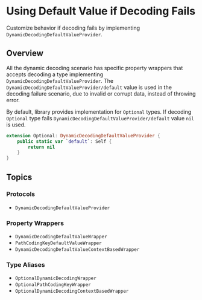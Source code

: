 # Using Default Value if Decoding Fails

Customize behavior if decoding fails by implementing ``DynamicDecodingDefaultValueProvider``.

## Overview

All the dynamic decoding scenario has specific property wrappers that accepts decoding a type implementing ``DynamicDecodingDefaultValueProvider``. The ``DynamicDecodingDefaultValueProvider/default`` value is used in the decoding failure scenario, due to invalid or corrupt data, instead of throwing error.


By default, library provides implementation for `Optional` types. If decoding `Optional` type fails ``DynamicDecodingDefaultValueProvider/default`` value `nil` is used.
```swift
extension Optional: DynamicDecodingDefaultValueProvider {
    public static var `default`: Self {
        return nil
    }
}
```

## Topics

### Protocols

- ``DynamicDecodingDefaultValueProvider``

### Property Wrappers

- ``DynamicDecodingDefaultValueWrapper``
- ``PathCodingKeyDefaultValueWrapper``
- ``DynamicDecodingDefaultValueContextBasedWrapper``

### Type Aliases

- ``OptionalDynamicDecodingWrapper``
- ``OptionalPathCodingKeyWrapper``
- ``OptionalDynamicDecodingContextBasedWrapper``